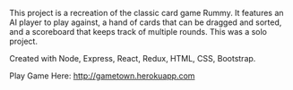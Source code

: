 This project is a recreation of the classic card game Rummy. It features an AI player to play against, a hand of cards that can be dragged and sorted, and a scoreboard that keeps track of multiple rounds. This was a solo project.

Created with Node, Express, React, Redux, HTML, CSS, Bootstrap.

Play Game Here: http://gametown.herokuapp.com
